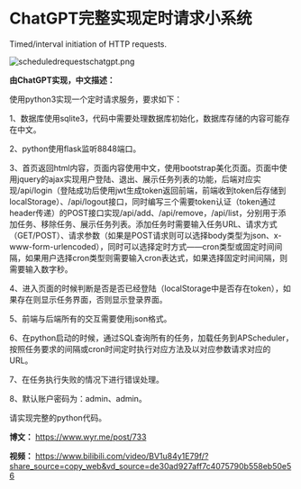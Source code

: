 # ChatGPT完整实现定时请求小系统

Timed/interval initiation of HTTP requests.

![scheduledrequestschatgpt.png](https://cdn.wyr.me/post-files/2023-02-28/1677595282482/scheduled-requests-chatgpt.png)

**由ChatGPT实现，中文描述：**

使用python3实现一个定时请求服务，要求如下：

1、数据库使用sqlite3，代码中需要处理数据库初始化，数据库存储的内容可能存在中文。

2、python使用flask监听8848端口。

3、首页返回html内容，页面内容使用中文，使用bootstrap美化页面。页面中使用jquery的ajax实现用户登陆、退出、展示任务列表的功能，后端对应实现/api/login（登陆成功后使用jwt生成token返回前端，前端收到token后存储到localStorage）、/api/logout接口，同时编写三个需要token认证（token通过header传递）的POST接口实现/api/add、/api/remove，/api/list，分别用于添加任务、移除任务、展示任务列表。添加任务时需要输入任务URL、请求方式（GET/POST）、请求参数（如果是POST请求则可以选择body类型为json、x-www-form-urlencoded），同时可以选择定时方式——cron类型或固定时间间隔，如果用户选择cron类型则需要输入cron表达式，如果选择固定时间间隔，则需要输入数字秒。

4、进入页面的时候判断是否是否已经登陆（localStorage中是否存在token），如果存在则显示任务界面，否则显示登录界面。

5、前端与后端所有的交互需要使用json格式。

6、在python启动的时候，通过SQL查询所有的任务，加载任务到APScheduler，按照任务要求的间隔或cron时间定时执行对应方法及以对应参数请求对应的URL。

7、在任务执行失败的情况下进行错误处理。

8、默认账户密码为：admin、admin。

请实现完整的python代码。

**博文：** <https://www.wyr.me/post/733>

**视频：** <https://www.bilibili.com/video/BV1u84y1E79f/?share_source=copy_web&vd_source=de30ad927aff7c4075790b558eb50e56>

